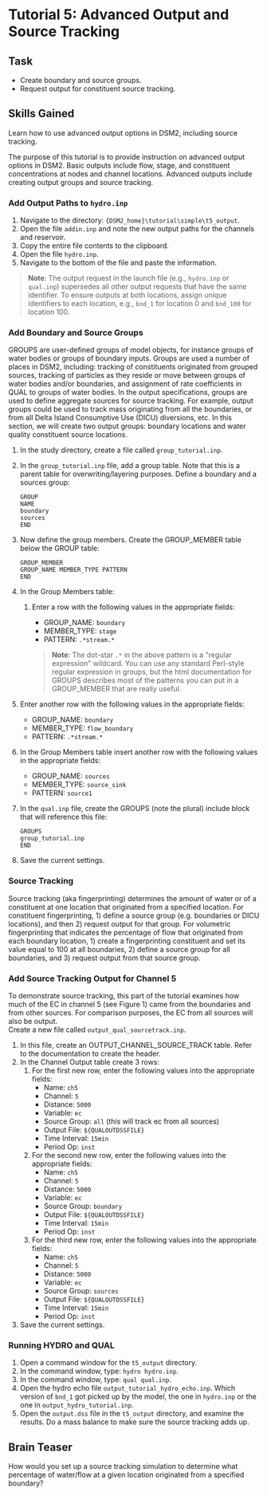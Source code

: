 # Tutorial 5: Advanced Output and Source Tracking

## Task

- Create boundary and source groups.
- Request output for constituent source tracking.

## Skills Gained

Learn how to use advanced output options in DSM2, including source tracking.

The purpose of this tutorial is to provide instruction on advanced output options in DSM2. Basic outputs include flow, stage, and constituent concentrations at nodes and channel locations. Advanced outputs include creating output groups and source tracking.

### Add Output Paths to `hydro.inp`

1. Navigate to the directory: `{DSM2_home}\tutorial\simple\t5_output`.
2. Open the file `addin.inp` and note the new output paths for the channels and reservoir.
3. Copy the entire file contents to the clipboard.
4. Open the file `hydro.inp`.
5. Navigate to the bottom of the file and paste the information.

> **Note**: The output request in the launch file (e.g., `hydro.inp` or `qual.inp`) supersedes all other output requests that have the same identifier. To ensure outputs at both locations, assign unique identifiers to each location, e.g., `bnd_1` for location 0 and `bnd_100` for location 100.

### Add Boundary and Source Groups

GROUPS are user-defined groups of model objects, for instance groups of water bodies or groups of boundary inputs. Groups are used a number of places in DSM2, including: tracking of constituents originated from grouped sources, tracking of particles as they reside or move between groups of water bodies and/or boundaries, and assignment of rate coefficients in QUAL to groups of water bodies. In the output specifications, groups are used to define aggregate sources for source tracking. For example, output groups could be used to track mass originating from all the boundaries, or from all Delta Island Consumptive Use (DICU) diversions, etc. In this section, we will create two output groups: boundary locations and water quality constituent source locations.

1. In the study directory, create a file called `group_tutorial.inp`.
2. In the `group_tutorial.inp` file, add a group table. Note that this is a parent table for overwriting/layering purposes. Define a boundary and a sources group:

    ```
    GROUP
    NAME
    boundary
    sources
    END
    ```

3. Now define the group members. Create the GROUP_MEMBER table below the GROUP table:

    ```
    GROUP_MEMBER
    GROUP_NAME MEMBER_TYPE PATTERN
    END
    ```

4. In the Group Members table:
    1. Enter a row with the following values in the appropriate fields:
        - GROUP_NAME: `boundary`
        - MEMBER_TYPE: `stage`
        - PATTERN: `.*stream.*`
        
        > **Note**: The dot-star `.*` in the above pattern is a "regular expression" wildcard. You can use any standard Perl-style regular expression in groups, but the html documentation for GROUPS describes most of the patterns you can put in a GROUP_MEMBER that are really useful.

5. Enter another row with the following values in the appropriate fields:
    - GROUP_NAME: `boundary`
    - MEMBER_TYPE: `flow_boundary`
    - PATTERN: `.*stream.*`

6. In the Group Members table insert another row with the following values in the appropriate fields:
    - GROUP_NAME: `sources`
    - MEMBER_TYPE: `source_sink`
    - PATTERN: `source1`

7. In the `qual.inp` file, create the GROUPS (note the plural) include block that will reference this file:

    ```
    GROUPS
    group_tutorial.inp
    END
    ```

8. Save the current settings.

### Source Tracking

Source tracking (aka fingerprinting) determines the amount of water or of a constituent at one location that originated from a specified location. For constituent fingerprinting, 1) define a source group (e.g. boundaries or DICU locations), and then 2) request output for that group. For volumetric fingerprinting that indicates the percentage of flow that originated from each boundary location, 1) create a fingerprinting constituent and set its value equal to 100 at all boundaries, 2) define a source group for all boundaries, and 3) request output from that source group.

### Add Source Tracking Output for Channel 5

To demonstrate source tracking, this part of the tutorial examines how much of the EC in channel 5 (see Figure 1) came from the boundaries and from other sources. For comparison purposes, the EC from all sources will also be output.  
Create a new file called `output_qual_sourcetrack.inp`.

1. In this file, create an OUTPUT_CHANNEL_SOURCE_TRACK table. Refer to the documentation to create the header.
2. In the Channel Output table create 3 rows:
    1. For the first new row, enter the following values into the appropriate fields:
        - Name: `ch5`
        - Channel: `5`
        - Distance: `5000`
        - Variable: `ec`
        - Source Group: `all` (this will track ec from all sources)
        - Output File: `${QUALOUTDSSFILE}`
        - Time Interval: `15min`
        - Period Op: `inst`
    2. For the second new row, enter the following values into the appropriate fields:
        - Name: `ch5`
        - Channel: `5`
        - Distance: `5000`
        - Variable: `ec`
        - Source Group: `boundary`
        - Output File: `${QUALOUTDSSFILE}`
        - Time Interval: `15min`
        - Period Op: `inst`
    3. For the third new row, enter the following values into the appropriate fields:
        - Name: `ch5`
        - Channel: `5`
        - Distance: `5000`
        - Variable: `ec`
        - Source Group: `sources`
        - Output File: `${QUALOUTDSSFILE}`
        - Time Interval: `15min`
        - Period Op: `inst`
3. Save the current settings.

### Running HYDRO and QUAL

1. Open a command window for the `t5_output` directory.
2. In the command window, type: `hydro hydro.inp`.
3. In the command window, type: `qual qual.inp`.
4. Open the hydro echo file `output_tutorial_hydro_echo.inp`. Which version of `bnd_1` got picked up by the model, the one in `hydro.inp` or the one in `output_hydro_tutorial.inp`.
5. Open the `output.dss` file in the `t5_output` directory, and examine the results. Do a mass balance to make sure the source tracking adds up.

## Brain Teaser

How would you set up a source tracking simulation to determine what percentage of water/flow at a given location originated from a specified boundary?
